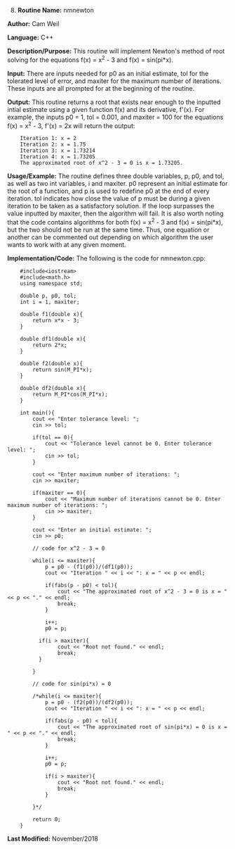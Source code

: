 08. **Routine Name:**           nmnewton

   **Author:** Cam Weil

   **Language:** C++

   **Description/Purpose:** This routine will implement Newton's method of root solving for the equations f(x) = x<sup>2</sup> - 3 and f(x) = sin(pi*x).

   **Input:** There are inputs needed for p0 as an initial estimate, tol for the tolerated level of error, and maxiter for the maximum number of iterations. These inputs are all prompted for at the beginning of the routine.

   **Output:** This routine returns a root that exists near enough to the inputted intial estimate using a given function f(x) and its derivative, f'(x). For example, the inputs p0 = 1, tol = 0.001, and maxiter = 100 for the equations f(x) = x<sup>2</sup> - 3, f'(x) = 2x will return the output:
  
        Iteration 1: x = 2
        Iteration 2: x = 1.75
        Iteration 3: x = 1.73214
        Iteration 4: x = 1.73205
        The approximated root of x^2 - 3 = 0 is x = 1.73205.

   **Usage/Example:** The routine defines three double variables, p, p0, and tol, as well as two int variables, i and maxiter. p0 represent an initial estimate for the root of a function, and p is used to redefine p0 at the end of every iteration. tol indicates how close the value of p must be during a given iteration to be taken as a satisfactory solution. If the loop surpasses the value inputted by maxiter, then the algorithm will fail. It is also worth noting that the code contains algorithms for both f(x) = x<sup>2</sup> - 3 and f(x) = sin(pi*x), but the two should not be run at the same time. Thus, one equation or another can be commented out depending on which algorithm the user wants to work with at any given moment.

   **Implementation/Code:** The following is the code for nmnewton.cpp:

        #include<iostream>
        #include<math.h>
        using namespace std;

        double p, p0, tol;
        int i = 1, maxiter;

        double f1(double x){
            return x*x - 3;
        }

        double df1(double x){
            return 2*x;
        }

        double f2(double x){
            return sin(M_PI*x);
        }

        double df2(double x){
            return M_PI*cos(M_PI*x);
        }

        int main(){
            cout << "Enter tolerance level: ";
            cin >> tol;
    
            if(tol == 0){
                cout << "Tolerance level cannot be 0. Enter tolerance level: ";
                cin >> tol;
            }
    
            cout << "Enter maximum number of iterations: ";
            cin >> maxiter;
    
            if(maxiter == 0){
                cout << "Maximum number of iterations cannot be 0. Enter maximum number of iterations: ";
                cin >> maxiter;
            }
    
            cout << "Enter an initial estimate: ";
            cin >> p0;
    
            // code for x^2 - 3 = 0
    
            while(i <= maxiter){
                p = p0 - (f1(p0))/(df1(p0));
                cout << "Iteration " << i << ": x = " << p << endl;
        
                if(fabs(p - p0) < tol){
                    cout << "The approximated root of x^2 - 3 = 0 is x = " << p << "." << endl;
                    break;
                }
        
                i++;
                p0 = p;
        
              if(i > maxiter){
                    cout << "Root not found." << endl;
                    break;
              }
        
            }
    
            // code for sin(pi*x) = 0
    
            /*while(i <= maxiter){
                p = p0 - (f2(p0))/(df2(p0));
                cout << "Iteration " << i << ": x = " << p << endl;
     
                if(fabs(p - p0) < tol){
                    cout << "The approximated root of sin(pi*x) = 0 is x = " << p << "." << endl;
                    break;
                }
     
                i++;
                p0 = p;
     
                if(i > maxiter){
                    cout << "Root not found." << endl;
                    break;
                }
     
            }*/
    
            return 0;
        }
 
   **Last Modified:** November/2018
